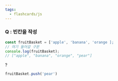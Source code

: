 ```yaml
---
tags:
  - flashcards/js
---
```

### Q : 빈칸을 작성
```js
const fruitBasket = ['apple', 'banana', 'orange ];
// 여기 들어갈 구문
console.log(fruitBasket);
// ["apple", "banana", "orange", "pear"]
```
?
```js
fruitBasket.push('pear')
```